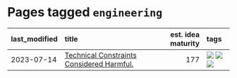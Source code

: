# Pages tagged `engineering`

|last_modified|title|est. idea maturity|tags
|:---|:---|---:|:---|
|2023-07-14|[Technical Constraints Considered Harmful.](../constraints_considered_hazardous.md)|177|[![](https://img.shields.io/badge/tag-best_practices-50c04b)](../tags/best_practices.md) [![](https://img.shields.io/badge/tag-engineering-4072a1)](../tags/engineering.md) [![](https://img.shields.io/badge/tag-publication-d5ffe)](../tags/publication.md)|